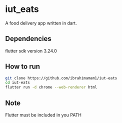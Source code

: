 # iut_eats

A food delivery app written in dart.

## Dependencies
  flutter sdk version 3.24.0  

## How to run
  ```bash
  git clone https://github.com/ibrahimamam1/iut-eats
  cd iut-eats
  flutter run -d chrome --web-renderer html
```
## Note
Flutter must be included in you PATH

